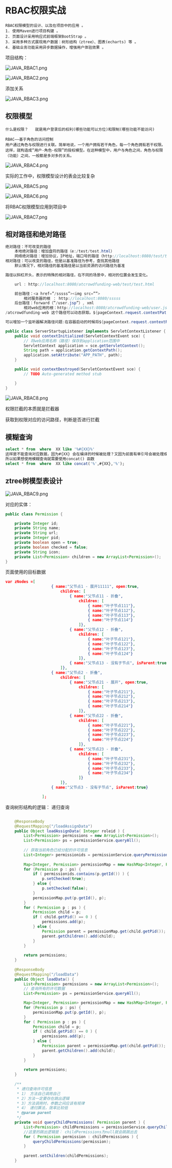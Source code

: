 # RBAC权限实战

```
RBAC权限模型的设计、以及在项目中的应用 。
1. 使用Maven进行项目构建 。
2. 页面设计采用响应式前端框架BootStrap 。
3. 采用多种方式展现用户数据：树形结构（ztree）、图表(echarts) 等 。
4. 基础业务功能采用异步数据操作，增强用户体验效果 。
```

项目结构：

![JAVA_RBAC1.png](https://github.com/zhaodahan/zhao_Note/blob/master/wiki_img/JAVA_RBAC1.png?raw=true)

![JAVA_RBAC2.png](https://github.com/zhaodahan/zhao_Note/blob/master/wiki_img/JAVA_RBAC2.png?raw=true)

添加关系

![JAVA_RBAC3.png](https://github.com/zhaodahan/zhao_Note/blob/master/wiki_img/JAVA_RBAC3.png?raw=true)

## 权限模型

```
什么是权限？   就是用户登录后的权利(哪些功能可以方位)和限制(哪些功能不能访问)

RBAC——基于角色的访问控制
用户通过角色与权限进行关联。简单地说，一个用户拥有若干角色，每一个角色拥有若干权限。这样，就构造成“用户-角色-权限”的授权模型。在这种模型中，用户与角色之间，角色与权限（功能）之间，一般都是多对多的关系。
```

![JAVA_RBAC4.png](https://github.com/zhaodahan/zhao_Note/blob/master/wiki_img/JAVA_RBAC4.png?raw=true)

实际的工作中，权限模型设计的表会比较复杂

![JAVA_RBAC5.png](https://github.com/zhaodahan/zhao_Note/blob/master/wiki_img/JAVA_RBAC5.png?raw=true)

![JAVA_RBAC6.png](https://github.com/zhaodahan/zhao_Note/blob/master/wiki_img/JAVA_RBAC6.png?raw=true)

将RBAC权限模型应用到项目中

![JAVA_RBAC7.png](https://github.com/zhaodahan/zhao_Note/blob/master/wiki_img/JAVA_RBAC7.png?raw=true)

## 相对路径和绝对路径

```java
绝对路径：不可改变的路径
	本地绝对路径：增加盘符的路径（e:/test/test.html）
	网络绝对路径：增加协议，IP地址，端口号的路径（http://localhost:8080/test/test.html）
相对路径：可以改变的路径，但是以基准路径为参考，查找其他路径
	默认情况下，相对路径的基准路径是以当前资源的访问路径为基准

路径以斜杠开头，表示的特殊的相对路径，在不同的场景中，相对的位置会发生变化。

    url : http://localhost:8080/atcrowdfunding-web/test/test.html

	前台路径：<a href=”/sssss”><img src=””>
		相对服务器的根 ： http://localhost:8080/sssss
	后台路径：forward（”/user.jsp”）, xml
		相对web应用的根：http://localhost:8080/atcrowdfunding-web/user.jsp
/atcrowdfunding-web 这个路径可以动态获取。${pageContext.request.contextPath}

可以增加一个监听器解决路径问题:在容器启动的时候将${pageContext.request.contextPath}放入到全局变量中

public class ServerStartupListener implements ServletContextListener {
	public void contextInitialized(ServletContextEvent sce) {
		// 将web应用名称（路径）保存到application范围中
		ServletContext application = sce.getServletContext();
		String path = application.getContextPath();
		application.setAttribute("APP_PATH", path);
	}

	public void contextDestroyed(ServletContextEvent sce) {
		// TODO Auto-generated method stub

	}
}
```

![JAVA_RBAC8.png](https://github.com/zhaodahan/zhao_Note/blob/master/wiki_img/JAVA_RBAC8.png?raw=true)

权限拦截的本质就是拦截器

获取到权限对应的访问路径，判断是否进行拦截

##  模糊查询

```sql
select * from  where  XX like '%#{XX}%' 
这样是不能查询对应数据，因为#{XX} 会在编译的时候被处理？又因为前面有单引号会被处理成一个字符串 '%？%'
所以如果想使用模糊查询就需要使用concat() 函数
select * from  where  XX like concat('%',#{XX},'%');
```



## ztree树模型表设计

![JAVA_RBAC9.png](https://github.com/zhaodahan/zhao_Note/blob/master/wiki_img/JAVA_RBAC9.png?raw=true)

对应的实体：

```java
public class Permission {

	private Integer id;
	private String name;
	private String url;
	private Integer pid;
	private boolean open = true;
	private boolean checked = false;
	private String icon;
	private List<Permission> children = new ArrayList<Permission>();
}

```

页面使用的目标数据

```json
var zNodes =[
					{ name:"父节点1 - 展开11111", open:true,
						children: [
							{ name:"父节点11 - 折叠",
								children: [
									{ name:"叶子节点111"},
									{ name:"叶子节点112"},
									{ name:"叶子节点113"},
									{ name:"叶子节点114"}
								]},
							{ name:"父节点12 - 折叠",
								children: [
									{ name:"叶子节点121"},
									{ name:"叶子节点122"},
									{ name:"叶子节点123"},
									{ name:"叶子节点124"}
								]},
							{ name:"父节点13 - 没有子节点", isParent:true}
						]},
					{ name:"父节点2 - 折叠",
						children: [
							{ name:"父节点21 - 展开", open:true,
								children: [
									{ name:"叶子节点211"},
									{ name:"叶子节点212"},
									{ name:"叶子节点213"},
									{ name:"叶子节点214"}
								]},
							{ name:"父节点22 - 折叠",
								children: [
									{ name:"叶子节点221"},
									{ name:"叶子节点222"},
									{ name:"叶子节点223"},
									{ name:"叶子节点224"}
								]},
							{ name:"父节点23 - 折叠",
								children: [
									{ name:"叶子节点231"},
									{ name:"叶子节点232"},
									{ name:"叶子节点233"},
									{ name:"叶子节点234"}
								]}
						]},
					{ name:"父节点3 - 没有子节点", isParent:true}

				];
```

查询树形结构的逻辑： 递归查询

```java

	@ResponseBody
	@RequestMapping("/loadAssignData")
	public Object loadAssignData( Integer roleid ) {
		List<Permission> permissions = new ArrayList<Permission>();
		List<Permission> ps = permissionService.queryAll();
		
		// 获取当前角色已经分配的许可信息
		List<Integer> permissionids = permissionService.queryPermissionidsByRoleid(roleid);
		
		Map<Integer, Permission> permissionMap = new HashMap<Integer, Permission>();
		for (Permission p : ps) {
			if ( permissionids.contains(p.getId()) ) {
				p.setChecked(true);
			} else {
				p.setChecked(false);
			}
			permissionMap.put(p.getId(), p);
		}
		for ( Permission p : ps ) {
			Permission child = p;
			if ( child.getPid() == 0 ) {
				permissions.add(p);
			} else {
				Permission parent = permissionMap.get(child.getPid());
				parent.getChildren().add(child);
			}
		}
		
		return permissions;
	}
	
	@ResponseBody
	@RequestMapping("/loadData")
	public Object loadData() {
		List<Permission> permissions = new ArrayList<Permission>();	
		// 查询所有的许可数据
		List<Permission> ps = permissionService.queryAll();

		Map<Integer, Permission> permissionMap = new HashMap<Integer, Permission>();
		for (Permission p : ps) {
			permissionMap.put(p.getId(), p);
		}
		for ( Permission p : ps ) {
			Permission child = p;
			if ( child.getPid() == 0 ) {
				permissions.add(p);
			} else {
				Permission parent = permissionMap.get(child.getPid());
				parent.getChildren().add(child);
			}
		}
		
		return permissions;
	}
	
	/**
	 * 递归查询许可信息
	 * 1） 方法自己调用自己
	 * 2）方法一定要存在跳出逻辑
	 * 3）方法调用时，参数之间应该有规律
	 * 4） 递归算法，效率比较低
	 * @param parent
	 */
	private void queryChildPermissions( Permission parent ) {
		List<Permission> childPermissions = permissionService.queryChildPermissions(parent.getId());
		//这里的跳出逻辑是： childPermissions为null就会跳跳出去
		for ( Permission permission : childPermissions ) {
			queryChildPermissions(permission);
		}
		
		parent.setChildren(childPermissions);
	}
```


